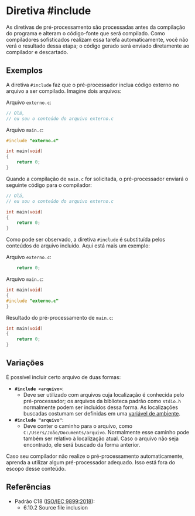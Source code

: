 # Diretiva #include

As diretivas de pré-processamento são processadas antes da compilação do
programa e alteram o código-fonte que será compilado. Como compiladores
sofisticados realizam essa tarefa automaticamente, você não verá o resultado
dessa etapa; o código gerado será enviado diretamente ao compilador e
descartado.

## Exemplos

A diretiva `#include` faz que o pré-processador inclua código externo no arquivo
a ser compilado. Imagine dois arquivos:

Arquivo `externo.c`:

```c
// Olá,
// eu sou o conteúdo do arquivo externo.c
```

Arquivo `main.c`:

```c
#include "externo.c"

int main(void)
{
    return 0;
}
```

Quando a compilação de `main.c` for solicitada, o pré-processador enviará o
seguinte código para o compilador:

```c
// Olá,
// eu sou o conteúdo do arquivo externo.c

int main(void)
{
    return 0;
}
```

Como pode ser observado, a diretiva `#include` é substituída pelos conteúdos do
arquivo incluído. Aqui está mais um exemplo:

Arquivo `externo.c`:

```c
    return 0;
```

Arquivo `main.c`:

```c
int main(void)
{
#include "externo.c"
}
```

Resultado do pré-processamento de `main.c`:

```c
int main(void)
{
    return 0;
}
```

## Variações

É possível incluir certo arquivo de duas formas:

- **`#include <arquivo>`**:
  - Deve ser utilizado com arquivos cuja localização é conhecida pelo
    pré-processador; os arquivos da biblioteca padrão como `stdio.h` normalmente
    podem ser incluídos dessa forma. As localizações buscadas costumam ser
    definidas em uma
    [variável de ambiente](https://pt.wikipedia.org/wiki/Vari%C3%A1vel_de_ambiente).
- **`#include "arquivo"`**:
  - Deve conter o caminho para o arquivo, como
    `C:/Users/João/Documents/arquivo`. Normalmente esse caminho pode também ser
    relativo à localização atual. Caso o arquivo não seja encontrado, ele será
    buscado da forma anterior.

Caso seu compilador não realize o pré-processamento automaticamente, aprenda a
utilizar algum pré-processador adequado. Isso está fora do escopo desse
conteúdo.

## Referências

- Padrão C18 ([ISO/IEC 9899:2018](https://www.iso.org/standard/74528.html)):
  - 6.10.2 Source file inclusion
